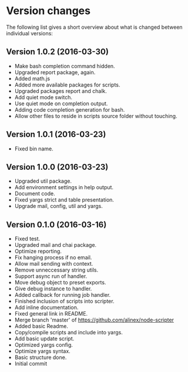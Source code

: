 Version changes
=================================================

The following list gives a short overview about what is changed between
individual versions:

Version 1.0.2 (2016-03-30)
-------------------------------------------------
- Make bash completion command hidden.
- Upgraded report package, again.
- Added math.js
- Added more available packages for scripts.
- Upgraded packages report and chalk.
- Add quiet mode switch.
- Use quiet mode on completion output.
- Adding code completion generation for bash.
- Allow other files to reside in scripts source folder without touching.

Version 1.0.1 (2016-03-23)
-------------------------------------------------
- Fixed bin name.

Version 1.0.0 (2016-03-23)
-------------------------------------------------
- Upgraded util package.
- Add environment settings in help output.
- Document code.
- Fixed yargs strict and table presentation.
- Upgrade mail, config, util and yargs.

Version 0.1.0 (2016-03-16)
-------------------------------------------------
- Fixed test.
- Upgraded mail and chai package.
- Optimize reporting.
- Fix hanging process if no email.
- Allow mail sending with context.
- Remove unneccessary string utils.
- Support async run of handler.
- Move debug object to preset exports.
- Give debug instance to handler.
- Added callback for running job handler.
- Finished inclusion of scripts into scripter.
- Add inline documentation.
- Fixed general link in README.
- Merge branch 'master' of https://github.com/alinex/node-scripter
- Added basic Readme.
- Copy/compile scripts and include into yargs.
- Add basic update script.
- Optimized yargs config.
- Optimize yargs syntax.
- Basic structure done.
- Initial commit

